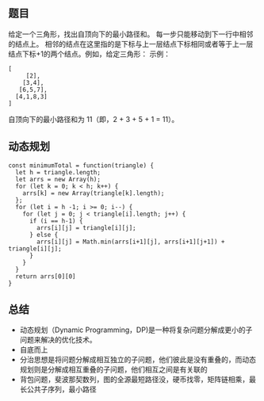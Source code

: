 

## 题目
给定一个三角形，找出自顶向下的最小路径和。
每一步只能移动到下一行中相邻的结点上。
相邻的结点在这里指的是下标与上一层结点下标相同或者等于上一层结点下标+1的两个结点。例如，给定三角形：
示例：
```
[
     [2],
    [3,4],
   [6,5,7],
  [4,1,8,3]
]
```

自顶向下的最小路径和为 11（即，2 + 3 + 5 + 1 = 11）。
## 动态规划
```
const minimumTotal = function(triangle) {
  let h = triangle.length;
  let arrs = new Array(h);
  for (let k = 0; k < h; k++) {
    arrs[k] = new Array(triangle[k].length);
  };
  for (let i = h -1; i >= 0; i--) {
    for (let j = 0; j < triangle[i].length; j++) {
      if (i == h-1) {
        arrs[i][j] = triangle[i][j];
      } else {
        arrs[i][j] = Math.min(arrs[i+1][j], arrs[i+1][j+1]) + triangle[i][j];
      }
    }
  }
  return arrs[0][0]
}
```
## 总结
+ 动态规划（Dynamic Programming，DP)是一种将复杂问题分解成更小的子问题来解决的优化技术。
+ 自底而上
+ 分治思想是将问题分解成相互独立的子问题，他们彼此是没有重叠的，而动态规划则是分解成相互重叠的子问题，他们相互之间是有关联的
+ 背包问题，斐波那契数列，图的全源最短路径没，硬币找零，矩阵链相乘，最长公共子序列，最小路径
